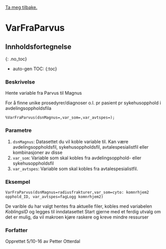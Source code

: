 [Ta meg tilbake.](./)

# VarFraParvus



## Innholdsfortegnelse
{: .no_toc}

* auto-gen TOC:
{:toc}

### Beskrivelse

Hente variable fra Parvus til Magnus 

For å finne unike prosedyrer/diagnoser o.l. pr pasient pr sykehusopphold i avdelingsoppholdsfila
```
%VarFraParvus(dsnMagnus=,var_som=,var_avtspes=);
```

### Parametre

1. `dsnMagnus`: Datasettet du vil koble variable til. Kan være avdelingsoppholdsfil, sykehusoppholdsfil, avtalespesialistfil eller kombinasjoner av disse
2. `var_som`: Variable som skal kobles fra avdelingsopphold- eller sykehusoppholdsfil 
3. `var_avtspes`: Variable som skal kobles fra avtalespesialistfil.

### Eksempel

```
VarFraParvus(dsnMagnus=radiusfrakturer,var_som=cyto: komnrhjem2 opphold_ID, var_avtspes=fagLogg komnrhjem2)
```

De varible du har valgt hentes fra aktuelle filer, kobles med variabelen *KoblingsID* og legges til inndatasettet 
Start gjerne med et ferdig utvalg om det er mulig, da vil makroen kjøre raskere og kreve mindre ressurser

### Forfatter

Opprettet 5/10-16 av Petter Otterdal

